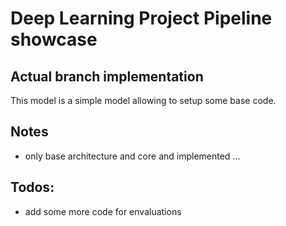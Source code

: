 # Deep Learning Project Pipeline showcase

## Actual branch implementation

This model is a simple model allowing to setup some base code.

## Notes

- only base architecture and core and implemented ...

## Todos:

- add some more code for envaluations
